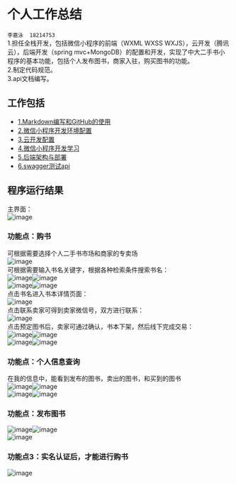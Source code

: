 # 个人工作总结
`李嘉泳  18214753` <br>
  1.担任全栈开发，包括微信小程序的前端（WXML WXSS WXJS），云开发（腾讯云），后端开发（spring mvc+MongoDB）的配置和开发，实现了中大二手书小程序的基本功能，包括个人发布图书，商家入驻，购买图书的功能。<br>
  2.制定代码规范。<br>
  3.api文档编写。<br>
## 工作包括
 * [1.Markdown编写和GitHub的使用](https://github.com/resisterdkdk/Mini-Program-for-used-books/blob/master/Workload/Lijiayong_18214753/1_Markdown%E7%BC%96%E5%86%99%E5%92%8CGitHub%E7%9A%84%E4%BD%BF%E7%94%A8.md)  
 * [2.微信小程序开发环境配置](https://github.com/resisterdkdk/Mini-Program-for-used-books/blob/master/Workload/Lijiayong_18214753/2_%E5%BE%AE%E4%BF%A1%E5%B0%8F%E7%A8%8B%E5%BA%8F%E5%BC%80%E5%8F%91%E7%8E%AF%E5%A2%83%E9%85%8D%E7%BD%AE.md)  
 * [3.云开发配置](https://github.com/resisterdkdk/Mini-Program-for-used-books/blob/master/Workload/Lijiayong_18214753/3_%E4%BA%91%E5%BC%80%E5%8F%91%E9%85%8D%E7%BD%AE.md)  
 * [4.微信小程序开发学习](https://github.com/resisterdkdk/Mini-Program-for-used-books/blob/master/Workload/Lijiayong_18214753/4_%E5%BE%AE%E4%BF%A1%E5%B0%8F%E7%A8%8B%E5%BA%8F%E5%BC%80%E5%8F%91%E5%AD%A6%E4%B9%A0.md)
 * [5.后端架构与部署](https://github.com/resisterdkdk/Mini-Program-for-used-books/blob/master/Workload/Lijiayong_18214753/5_%E5%90%8E%E7%AB%AF%E6%9E%B6%E6%9E%84%E5%92%8C%E9%83%A8%E7%BD%B2.md)
 * [6.swagger测试api](https://github.com/resisterdkdk/Mini-Program-for-used-books/blob/master/Workload/Lijiayong_18214753/6_swagger%E6%B5%8B%E8%AF%95api.md)
 
 ## 程序运行结果
 主界面：<br>
 ![image](https://github.com/resisterdkdk/Mini-Program-for-used-books/blob/master/Workload/Lijiayong_18214753/images/pic/show1.png?raw=true)
### 功能点：购书
可根据需要选择个人二手书市场和商家的专卖场<br>
 ![image](https://github.com/resisterdkdk/Mini-Program-for-used-books/blob/master/Workload/Lijiayong_18214753/images/pic/show2.png?raw=true) <br>
 可根据需要输入书名关键字，根据各种检索条件搜索书名：<br>
  ![image](https://github.com/resisterdkdk/Mini-Program-for-used-books/blob/master/Workload/Lijiayong_18214753/images/pic/show3.png?raw=true)![image](https://github.com/resisterdkdk/Mini-Program-for-used-books/blob/master/Workload/Lijiayong_18214753/images/pic/show4.png?raw=true)<br>
   ![image](https://github.com/resisterdkdk/Mini-Program-for-used-books/blob/master/Workload/Lijiayong_18214753/images/pic/show5.png?raw=true)![image](https://github.com/resisterdkdk/Mini-Program-for-used-books/blob/master/Workload/Lijiayong_18214753/images/pic/show6.png?raw=true)<br>
   点击书名进入书本详情页面：<br>
   ![image](https://github.com/resisterdkdk/Mini-Program-for-used-books/blob/master/Workload/Lijiayong_18214753/images/pic/show7.png?raw=true)<br>
   点击联系卖家可得到卖家微信号，双方进行联系：<br>
   ![image](https://github.com/resisterdkdk/Mini-Program-for-used-books/blob/master/Workload/Lijiayong_18214753/images/pic/show8.png?raw=true)<br>
   点击预定图书后，卖家可通过确认，书本下架，然后线下完成交易：<br>
   ![image](https://github.com/resisterdkdk/Mini-Program-for-used-books/blob/master/Workload/Lijiayong_18214753/images/pic/show9.png?raw=true)![image](https://github.com/resisterdkdk/Mini-Program-for-used-books/blob/master/Workload/Lijiayong_18214753/images/pic/show10.png?raw=true)<br>
   ![image](https://github.com/resisterdkdk/Mini-Program-for-used-books/blob/master/Workload/Lijiayong_18214753/images/pic/show11.png?raw=true)![image](https://github.com/resisterdkdk/Mini-Program-for-used-books/blob/master/Workload/Lijiayong_18214753/images/pic/show12.png?raw=true)<br>
### 功能点：个人信息查询
在我的信息中，能看到发布的图书，卖出的图书，和买到的图书<br>
   ![image](https://github.com/resisterdkdk/Mini-Program-for-used-books/blob/master/Workload/Lijiayong_18214753/images/pic/show13.png?raw=true)![image](https://github.com/resisterdkdk/Mini-Program-for-used-books/blob/master/Workload/Lijiayong_18214753/images/pic/show14.png?raw=true)<br>
   ![image](https://github.com/resisterdkdk/Mini-Program-for-used-books/blob/master/Workload/Lijiayong_18214753/images/pic/show15.png?raw=true)![image](https://github.com/resisterdkdk/Mini-Program-for-used-books/blob/master/Workload/Lijiayong_18214753/images/pic/show16.png?raw=true)<br>
   ### 功能点：发布图书
  ![image](https://github.com/resisterdkdk/Mini-Program-for-used-books/blob/master/Workload/Lijiayong_18214753/images/pic/show17.png?raw=true)![image](https://github.com/resisterdkdk/Mini-Program-for-used-books/blob/master/Workload/Lijiayong_18214753/images/pic/show18.png?raw=true)<br>
  ![image](https://github.com/resisterdkdk/Mini-Program-for-used-books/blob/master/Workload/Lijiayong_18214753/images/pic/show19.png?raw=true)<br>
  ### 功能点3：实名认证后，才能进行购书
  ![image](https://github.com/resisterdkdk/Mini-Program-for-used-books/blob/master/Workload/Lijiayong_18214753/images/pic/show20.png?raw=true)<br>
